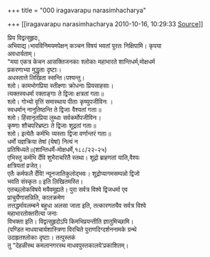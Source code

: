 +++
title = "000 iragavarapu narasimhacharya"

+++
[[iragavarapu narasimhacharya	2010-10-16, 10:29:33 [Source](https://groups.google.com/g/bvparishat/c/RHiiO7ZPWng)]]



प्रिय विद्वत्सुहृदः,  
अभिवाद्य।भावविनिमयमपेक्षन् कञ्चन विषयं भवतां पुरतः निक्षिपामि। कृपया  
अवधार्यताम्।  
"मया एकत्र केचन आसक्तिजनकाः श्लोकाः महाभारते शान्तिधर्म,मोक्षधर्म  
प्रकरणाभ्या मुद्धृताः दृष्टाः।  
अधस्तात्ते लिखिता स्सन्ति।पश्यन्तु।  
श्लो। कामभोगप्रिया स्तीक्ष्णाः क्रोधनाः प्रियसाहसाः।  
त्यक्तस्वधर्मा रक्ताङ्गाः ते द्विजाः क्षत्रतां गताः॥  
श्लो। गोभ्यो वृत्तिं समास्थाय पीताः कृष्युपजीविनः ।  
स्वधर्मान् नानुतिष्ठन्ति ते द्विजाः वैश्यतां गताः॥  
श्लो। हिंसानृतप्रिया लुब्धाः सर्वकर्मोपजीविनः।  
कृष्णाः शौचपरिभ्रष्टाः ते द्विजाः शूद्रतां गताः॥  
श्लो। इत्येतैः कर्मभिः व्यस्ताः द्विजा वर्णान्तरं गताः॥  
धर्मो यज्ञक्रिया तेषां (येषां) नित्यं न  
प्रतिषिध्यते॥(शान्तिधर्मे-मोक्षधर्मे,१८८/२२-२५)  
एभिस्तु कर्मभि र्देवि शुभैराचरितै स्तथा। शूद्रो ब्राहणतां याति,वैश्यः  
क्षत्रियतां व्रजेत्।  
एतैः कर्मफलै र्देवि! न्यूनजातिकुलोद्भवः। शूद्रोप्यागमसम्पन्नो द्विजो  
भवति संस्कृतः॥ इति लिखितमस्ति।  
एतच्छ्लोकविषये मयैवमूह्यते। पुरा सर्वत्र विश्वे द्विजधर्मा एव  
प्राचुर्येणासन्निति, कालक्रमेण  
तत्तद्धर्मावलम्बने बहुधा अलसा जाता इति, तत्कारणतयैव सर्वत्र विश्वे  
महाभारतोक्तरीत्या जनाः  
विभक्ता इति। विद्वत्सुहृदोऽपि किमभिप्रयन्तीति ज्ञातुमिच्छामि।  
(पण्डित माधवाचार्यशास्त्रिणा विरचिते पुराणदिग्दर्शननामके ग्रन्थे  
उदाहृतश्लोकाः दृष्टाः। तत्पुस्तकं  
तु "देहळीस्थ कमलानगरस्थ माधवपुस्तकालये’प्रकाशितम्।  

